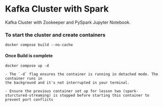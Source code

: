 # Kafka Cluster with Spark

Kafka Cluster with Zookeeper and PySpark Jupyter Notebook.

### To start the cluster and create containers
    docker compose build --no-cache

#### Once Build is complete
    docker compose up -d

    - The `-d` flag ensures the container is running in detached mode. The container runs in 
    the background and it's not interrupted in your terminal.

    - Ensure the previous container set up for lesson two (spark-sturctured-streaming) is stopped before starting this container to prevent port conflicts

